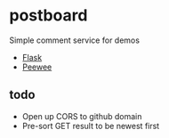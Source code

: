 # postboard
Simple comment service for demos

- [Flask](http://flask.pocoo.org/)
- [Peewee](http://docs.peewee-orm.com/en/latest/)

## todo
- Open up CORS to github domain
- Pre-sort GET result to be newest first
